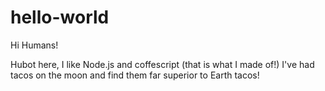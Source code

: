 # hello-world

Hi Humans!

Hubot here, I like Node.js and coffescript (that is what I made of!)
I've had tacos on the moon and find them far superior to Earth tacos!
